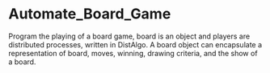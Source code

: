 # Automate_Board_Game

Program the playing of a board game, board is an object
and players are distributed processes, written in DistAlgo.
A board object can encapsulate a representation of board,
moves, winning, drawing criteria, and the show of a board.
